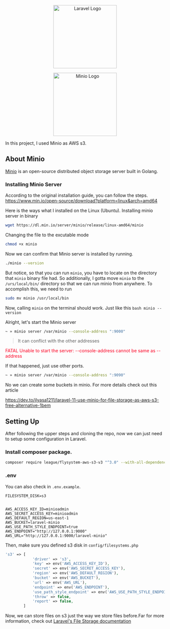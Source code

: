 <p align="center"><a href="https://laravel.com" target="_blank"><img src="https://raw.githubusercontent.com/laravel/art/master/logo-lockup/5%20SVG/2%20CMYK/1%20Full%20Color/laravel-logolockup-cmyk-red.svg" width="200" alt="Laravel Logo"></a></p>

<p align="center"><a href="https://min.io" target="_blank"><img src="https://cdn.prod.website-files.com/681c8426519d8db8f867c1e8/68656cb290ee4fa91989c2dc_Brand-Logo%20%E2%9C%85.svg" width="200" alt="Minio Logo"></a></p>

In this project, I used Minio as AWS s3.

## About Minio
<p><a href="https://min.io" target="_blank">Minio</a> is an open-source distributed object storage server built in Golang.</p>

### Installing Minio Server
According to the original installation guide, you can follow the steps. 
<a href="https://www.min.io/open-source/download?platform=linux&arch=amd64" target="_blank">https://www.min.io/open-source/download?platform=linux&arch=amd64</a>

Here is the ways what I installed on the Linux (Ubuntu). 
Installing minio server in binary

```bash
wget https://dl.min.io/server/minio/release/linux-amd64/minio
```
Changing the file to the excutable mode
```bash 
chmod +x minio 
```

Now we can confirm that Minio server is installed by running.
```bash 
./minio --version 
``` 
But notice, so that you can run `minio`, you have to locate on the directory that `minio` binary file had. So additionally, I gotta move `minio` to the `/urs/local/bin/` directory so that we can run minio from anywhere. To accomplish this, we need to run 

```bash 
sudo mv minio /usr/local/bin 
``` 

Now, calling `minio` on the terminal should work. Just like this
```bash minio --version ```

Alright, let's start the Minio server
```bash
~ » minio server /var/minio --console-address ":9000"
```
> It can conflict with the other addresses 
<p style="color:#fc0324">FATAL Unable to start the server: --console-address cannot be same as --address</p>

If that happened, just use other ports.
```bash
~ » minio server /var/minio --console-address ":9090"
```
No we can create some buckets in minio. For more details check out this article

<a href="https://dev.to/ilyasa1211/laravel-11-use-minio-for-file-storage-as-aws-s3-free-alternative-1bem" target="_blank">https://dev.to/ilyasa1211/laravel-11-use-minio-for-file-storage-as-aws-s3-free-alternative-1bem</a>

## Setting Up
After following the upper steps and cloning the repo, now we can just need to setup some configuration in Laravel.

### Install composer package.
```bash
composer require league/flysystem-aws-s3-v3 "^3.0" --with-all-dependencies
```

### .env
You can also check in `.env.example`.
```
FILESYSTEM_DISK=s3


AWS_ACCESS_KEY_ID=minioadmin
AWS_SECRET_ACCESS_KEY=minioadmin
AWS_DEFAULT_REGION=us-east-1
AWS_BUCKET=laravel-minio
AWS_USE_PATH_STYLE_ENDPOINT=true
AWS_ENDPOINT="http://127.0.0.1:9000"
AWS_URL="http://127.0.0.1:9000/laravel-minio"
```
Then, make sure you defined s3 disk in `config/filesystems.php`

```php
's3' => [
            'driver' => 's3',
            'key' => env('AWS_ACCESS_KEY_ID'),
            'secret' => env('AWS_SECRET_ACCESS_KEY'),
            'region' => env('AWS_DEFAULT_REGION'),
            'bucket' => env('AWS_BUCKET'),
            'url' => env('AWS_URL'),
            'endpoint' => env('AWS_ENDPOINT'),
            'use_path_style_endpoint' => env('AWS_USE_PATH_STYLE_ENDPOINT', false),
            'throw' => false,
            'report' => false,
        ]
```
Now, we can store files on s3 just the way we store files before.Far for more information, check out <a target="_blank" href="https://laravel.com/docs/12.x/filesystem">Laravel's File Storage documentation</a>